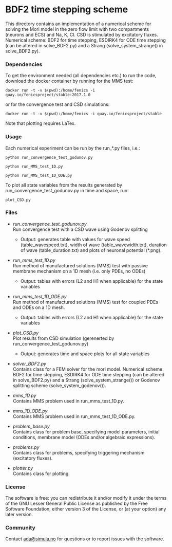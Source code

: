 # BDF2 time stepping scheme #

This directory contains an implementation of a numerical scheme for solving the
Mori model in the zero flow limit with two compartments (neurons and ECS) and
Na, K, Cl. CSD is stimulated by excitatory fluxes. Numerical scheme: BDF2 for
time stepping, ESDIRK4 for ODE time stepping (can be altered in solve_BDF2.py)
and a Strang (solve_system_strange() in solve_BDF2.py).

### Dependencies ###

To get the environment needed (all dependencies etc.) to run the code, download
the docker container by running for the MMS test:

    docker run -t -v $(pwd):/home/fenics -i quay.io/fenicsproject/stable:2017.1.0

or for the convergence test and CSD simulations:

    docker run -t -v $(pwd):/home/fenics -i quay.io/fenicsproject/stable

Note that plotting requires LaTex.

### Usage ###

Each numerical experiment can be run by the run_*.py files, i.e.:

    python run_convergence_test_godunov.py

    python run_MMS_test_1D.py

    python run_MMS_test_1D_ODE.py

To plot all state variables from the results generated by
run_convergence_test_godunov.py in time and space, run:

    plot_CSD.py

### Files ###

* *run_convergence_test_godunov.py*  
    Run convergence test with a CSD wave using Godenov splitting

    - Output: generates table with values for wave speed (table_wavespeed.txt), width
        of wave (table_wavewidth.txt), duration of wave (table_duration.txt) and
        plots of neuronal potential (*.png).

* *run_mms_test_1D.py*  
    Run method of manufactured solutions (MMS) test with passive membrane
    mechanism on a 1D mesh (i.e. only PDEs, no ODEs)

    - Output: tables with errors (L2 and H1 when applicable) for the state variables

* *run_mms_test_1D_ODE.py*  
    Run method of manufactured solutions (MMS) test for coupled PDEs and ODEs
    on a 1D mesh.

    - Output: tables with errors (L2 and H1 when applicable) for the state variables

* *plot_CSD.py*  
    Plot results from CSD simulation (gerenerted by run_convergence_test_godunov.py)

    - Output: generates time and space plots for all state variables

* *solver_BDF2.py*  
    Contains class for a FEM solver for the mori model.  Numerical scheme: BDF2
    for time stepping, ESDIRK4 for ODE time stepping (can be altered in
    solve_BDF2.py) and a Strang (solve_system_strange()) or Godenov
    splitting scheme (solve_system_godenov()).

* *mms_1D.py*  
    Contains MMS problem used in run_mms_test_1D.py.

* *mms_1D_ODE.py*  
    Contains MMS problem used in run_mms_test_1D_ODE.py.

* *problem_base.py*  
    Contains class for problem base, specifying model parameters, initial
    conditions, membrane model (ODEs and/or algebraic expressions).

* *problems.py*  
    Contains class for problems, specifying triggering mechanism (excitatory
    fluxes).

* *plotter.py*  
    Contains class for plotting.

### License ###

The software is free: you can redistribute it and/or modify it under the terms
of the GNU Lesser General Public License as published by the Free Software
Foundation, either version 3 of the License, or (at your option) any later
version.

### Community ###

Contact ada@simula.no for questions or to report issues with the software.
